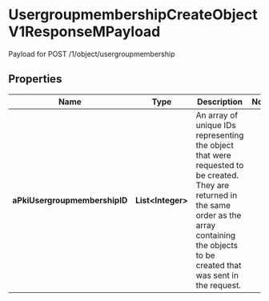 

# UsergroupmembershipCreateObjectV1ResponseMPayload

Payload for POST /1/object/usergroupmembership

## Properties

| Name | Type | Description | Notes |
|------------ | ------------- | ------------- | -------------|
|**aPkiUsergroupmembershipID** | **List&lt;Integer&gt;** | An array of unique IDs representing the object that were requested to be created.  They are returned in the same order as the array containing the objects to be created that was sent in the request. |  |



